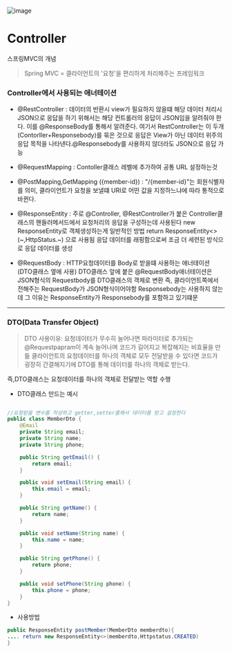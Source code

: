 ![image](https://user-images.githubusercontent.com/99226598/181456290-b0e9c747-2f2b-4bc2-a222-1bc2a39da09f.png)

# Controller
스프링MVC의 개념 
> Spring MVC = 클라이언트의 '요청'을 편리하게 처리해주는 프레임워크

### Controller에서 사용되는 애너테이션 

- @RestController : 데이터의 반환시 view가 필요하지 않을떄 해당 데이터 처리시 JSON으로 응답을 하기 위해서는 해당 컨트롤러의 응답이 JSON임을 알려줘야 한다. 이를 @ResponseBody를 통해서 알려준다.
여기서 RestController는 이 두개(Contorller+Responsebody)를 묶은 것으로 응답은 View가 아닌 데이터 위주의 응답 목적을 나타낸다.@Responsebody를 사용하지 않더라도 JSON으로 응답 가능

- @RequestMapping : Contoller클래스 레벨에 추가하여 공통 URL 설정하는것

- @PostMapping,GetMapping ({member-id}) : "/{member-id}"는 회원식별자를 의미, 클라이언트가 요청을 보낼떄 URI로 어떤 값을 지정하느냐에 따라 통적으로 바뀐다. 

- @ResponseEntity : 주로 @Controller, @RestController가 붙은 Controller클래스의 핸들러메서드에서 요청처리의 응답을 구성하는데 사용된다
new ResponseEntity로 객체생성하는게 일반적인 방법
return ResponseEntity<>(~,HttpStatus.~) 으로 사용됨
응답 데이터를 래핑함으로써 조금 더 세련된 방식으로 응답 데이터를 생성
- @RequestBody : HTTP요청데이터를 Body로 받을떄 사용하는 애너테이션 (DTO클래스 옆에 사용)
DTO클래스 앞에 붙은 @RequestBody애너테이션은 JSON형식의 Requestbody를 DTO클래스의 객체로 변환 
즉, 클라이언트쪽에서 전해주는 RequestBody가 JSON형식이어야함
Responsebody는 사용하지 않는데 그 이유는 ResponseEntity가 Responsebody를 포함하고 있기떄문
----

### DTO(Data Transfer Object)
> DTO 사용이유: 요청데이터가 무수히 늘어나면 파라미터로 추가되는 @Requestpapram이 계속 늘어나며 코드가 길어지고 복잡해지는 비효율을 만듦
클라이언트의 요청데이터를 하나의 객체로 모두 전달받을 수 있다면 코드가 굉장히 간결해지기에 DTO를 통해 데이터를 하나의 객체로 받는다.


즉,DTO클래스는 요청데이터를 하나의 객체로 전달받는 역할 수행

- DTO클래스 만드는 예시
``` java

//요청받을 변수를 작성하고 getter,setter를해서 데이터를 받고 설정한다
public class MemberDto {
    @Email
    private String email;
    private String name;
    private String phone;

    public String getEmail() {
        return email;
    }

    public void setEmail(String email) {
        this.email = email;
    }

    public String getName() {
        return name;
    }

    public void setName(String name) {
        this.name = name;
    }

    public String getPhone() {
        return phone;
    }

    public void setPhone(String phone) {
        this.phone = phone;
    }
}

```
- 사용방법
```java
public ResponseEntity postMember(MemberDto memberdto){
.... return new ResponseEntity<>(memberdto,Httpstatus.CREATED)
}

```
